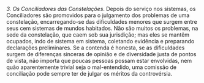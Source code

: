 ﻿<I>3. Os Conciliadores das Constelações</I>. Depois do serviço nos sistemas, os Conciliadores são promovidos para o julgamento dos problemas de uma constelação, encarregando-se das dificuldades menores que surgem entre seus cem sistemas de mundos habitados. Não são muitos os problemas, na sede da constelação, que caem sob sua jurisdição; mas eles se mantêm ocupados, indo de sistema em sistema, coletando evidência e preparando declarações preliminares. Se a contenda é honesta, se as dificuldades surgem de diferenças sinceras de opinião e de diversidade justa de pontos de vista, não importa que poucas pessoas possam estar envolvidas, nem quão aparentemente trivial seja o mal-entendido, uma comissão de conciliação pode sempre ter de julgar os méritos da controvérsia.